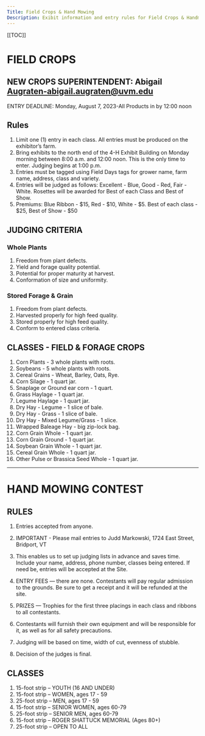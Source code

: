 ```yaml
---
Title: Field Crops & Hand Mowing
Description: Exibit information and entry rules for Field Crops & Handmowing at the Addison County Fair and Field Days.
---
```


[[TOC]]


# FIELD CROPS
## NEW CROPS SUPERINTENDENT: Abigail Augraten-abigail.augraten@uvm.edu

ENTRY DEADLINE: Monday, August 7, 2023-All Products in by 12:00 noon

## Rules
1. Limit one (1) entry in each class. All entries must be produced on the exhibitor’s farm.
2. Bring exhibits to the north end of the 4-H Exhibit Building on Monday morning between
8:00 a.m. and 12:00 noon. This is the only time to enter. Judging begins at 1:00 p.m.
3. Entries must be tagged using Field Days tags for grower name, farm name, address, class
and variety.
4. Entries will be judged as follows: Excellent - Blue, Good - Red, Fair - White. Rosettes will
be awarded for Best of each Class and Best of Show.
5. Premiums: Blue Ribbon - $15, Red - $10, White - $5. Best of each class - $25, Best of
Show - $50

## JUDGING CRITERIA
### Whole Plants
1. Freedom from plant defects.
1. Yield and forage quality potential.
1. Potential for proper maturity at harvest.
1. Conformation of size and uniformity.
### Stored Forage & Grain
1. Freedom from plant defects.
1. Harvested properly for high feed quality.
1. Stored properly for high feed quality.
1. Conform to entered class criteria.

## CLASSES - FIELD & FORAGE CROPS
1. Corn Plants - 3 whole plants with roots.
2. Soybeans - 5 whole plants with roots.
3. Cereal Grains - Wheat, Barley, Oats, Rye.
4. Corn Silage - 1 quart jar.
5. Snaplage or Ground ear corn - 1 quart.
6. Grass Haylage - 1 quart jar.
7. Legume Haylage - 1 quart jar.
8. Dry Hay - Legume - 1 slice of bale.
9. Dry Hay - Grass - 1 slice of bale.
10. Dry Hay - Mixed Legume/Grass - 1 slice.
11. Wrapped Baleage Hay - big zip-lock bag.
12. Corn Grain Whole - 1 quart jar.
13. Corn Grain Ground - 1 quart jar.
14. Soybean Grain Whole - 1 quart jar.
15. Cereal Grain Whole - 1 quart jar.
16. Other Pulse or Brassica Seed Whole - 1 quart jar.

---

# HAND MOWING CONTEST
## RULES

1. Entries accepted from anyone.
2. IMPORTANT - Please mail entries to Judd Markowski, 1724 East Street, Bridport, VT
05734. This enables us to set up judging lists in advance and saves time. Include your
name, address, phone number, classes being entered. If need be, entries will be accepted
at the Site.
3. ENTRY FEES — there are none. Contestants will pay regular admission to the grounds.
Be sure to get a receipt and it will be refunded at the site.
4. PRIZES — Trophies for the first three placings in each class and ribbons to all contestants.
5. Contestants will furnish their own equipment and will be responsible for it, as well as for
all safety precautions.

6. Judging will be based on time, width of cut, evenness of stubble.
7. Decision of the judges is final.

## CLASSES

1. 15-foot strip – YOUTH (16 AND UNDER)
1. 15-foot strip – WOMEN, ages 17 - 59
1. 25-foot strip – MEN, ages 17 - 59
1. 15-foot strip – SENIOR WOMEN, ages 60-79
1. 25-foot strip – SENIOR MEN, ages 60-79
1. 15-foot strip – ROGER SHATTUCK MEMORIAL (Ages 80+)
7. 25-foot strip – OPEN TO ALL

